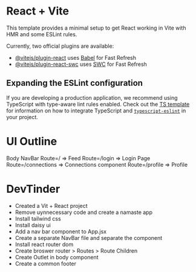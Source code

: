 # React + Vite

This template provides a minimal setup to get React working in Vite with HMR and some ESLint rules.

Currently, two official plugins are available:

- [@vitejs/plugin-react](https://github.com/vitejs/vite-plugin-react/blob/main/packages/plugin-react) uses [Babel](https://babeljs.io/) for Fast Refresh
- [@vitejs/plugin-react-swc](https://github.com/vitejs/vite-plugin-react/blob/main/packages/plugin-react-swc) uses [SWC](https://swc.rs/) for Fast Refresh

## Expanding the ESLint configuration

If you are developing a production application, we recommend using TypeScript with type-aware lint rules enabled. Check out the [TS template](https://github.com/vitejs/vite/tree/main/packages/create-vite/template-react-ts) for information on how to integrate TypeScript and [`typescript-eslint`](https://typescript-eslint.io) in your project.



# UI Outline

Body
    NavBar
    Route=/ => Feed
    Route=/login => Login Page
    Route=/connections => Connections component
    Route=/profile => Profile




# DevTinder
- Created a Vit + React project
- Remove uynnecessary code and create a namaste app
- Install tailwind css
- Install daisy ui
- Add a nav bar component to App.jsx
- Create a separate NavBar file and separate the component
- Install react router dom
- Create broswer router > Routes > Route Children
- Create Outlet in body component
- Create a common footer
